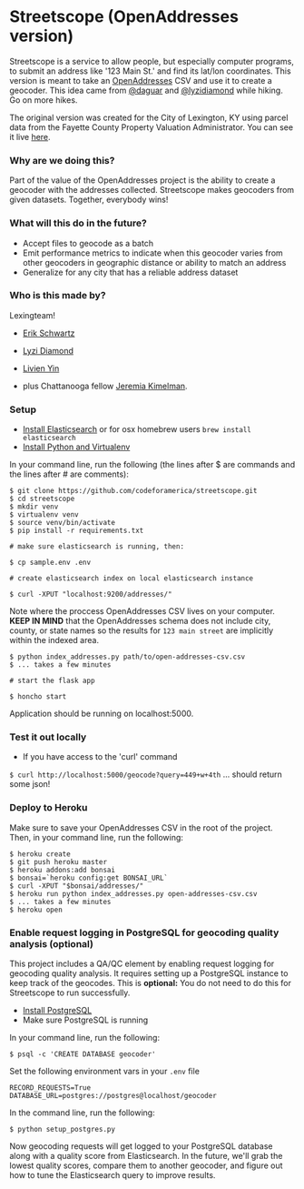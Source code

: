 # Streetscope (OpenAddresses version)

Streetscope is a service to allow people, but especially computer programs, to submit an address like '123 Main St.' and find its lat/lon coordinates. This version is meant to take an [OpenAddresses](http://github.com/openaddresses) CSV and use it to create a geocoder. This idea came from [@daguar](http://github.com/daguar) and [@lyzidiamond](http://github.com/lyzidiamond) while hiking. Go on more hikes.

The original version was created for the City of Lexington, KY using parcel data from the Fayette County Property Valuation Administrator. You can see it live [here](http://streetscope.net).

### Why are we doing this?

Part of the value of the OpenAddresses project is the ability to create a geocoder with the addresses collected. Streetscope makes geocoders from given datasets. Together, everybody wins!

### What will this do in the future?

* Accept files to geocode as a batch
* Emit performance metrics to indicate when this geocoder varies from other geocoders in geographic distance or ability to match an address
* Generalize for any city that has a reliable address dataset

### Who is this made by?

Lexingteam!

* [Erik Schwartz](https://github.com/eeeschwartz)
* [Lyzi Diamond](https://github.com/lyzidiamond)
* [Livien Yin](https://github.com/livienyin)

* plus Chattanooga fellow [Jeremia Kimelman](https://github.com/jeremiak).

### Setup

* [Install Elasticsearch](http://www.elasticsearch.org/guide/en/elasticsearch/guide/current/_installing_elasticsearch.html) or for osx homebrew users `brew install elasticsearch`
* [Install Python and Virtualenv](https://github.com/codeforamerica/howto/blob/master/Python-Virtualenv.md)

In your command line, run the following (the lines after $ are commands and the lines after # are comments):

```
$ git clone https://github.com/codeforamerica/streetscope.git
$ cd streetscope
$ mkdir venv
$ virtualenv venv
$ source venv/bin/activate
$ pip install -r requirements.txt

# make sure elasticsearch is running, then:

$ cp sample.env .env

# create elasticsearch index on local elasticsearch instance

$ curl -XPUT "localhost:9200/addresses/"
```

Note where the proccess OpenAddresses CSV lives on your computer. **KEEP IN MIND** that the OpenAddresses schema does not include city, county, or state names so the results for `123 main street` are implicitly within the indexed area.

```
$ python index_addresses.py path/to/open-addresses-csv.csv
$ ... takes a few minutes

# start the flask app

$ honcho start
```

Application should be running on localhost:5000.

### Test it out locally

* If you have access to the 'curl' command

`$ curl http://localhost:5000/geocode?query=449+w+4th` ... should return some json!

### Deploy to Heroku

Make sure to save your OpenAddresses CSV in the root of the project. Then, in your command line, run the following:

```
$ heroku create
$ git push heroku master
$ heroku addons:add bonsai
$ bonsai=`heroku config:get BONSAI_URL`
$ curl -XPUT "$bonsai/addresses/"
$ heroku run python index_addresses.py open-addresses-csv.csv
$ ... takes a few minutes
$ heroku open
```

### Enable request logging in PostgreSQL for geocoding quality analysis (optional)

This project includes a QA/QC element by enabling request logging for geocoding quality analysis. It requires setting up a PostgreSQL instance to keep track of the geocodes. This is **optional:** You do not need to do this for Streetscope to run successfully.

* [Install PostgreSQL](https://github.com/codeforamerica/howto/blob/master/PostgreSQL.md)
* Make sure PostgreSQL is running

In your command line, run the following:

```
$ psql -c 'CREATE DATABASE geocoder'
```

Set the following environment vars in your `.env` file

```
RECORD_REQUESTS=True
DATABASE_URL=postgres://postgres@localhost/geocoder
```

In the command line, run the following:

```
$ python setup_postgres.py
```

Now geocoding requests will get logged to your PostgreSQL database along with a quality score from Elasticsearch. In the future, we'll grab the lowest quality scores, compare them to another geocoder, and figure out how to tune the Elasticsearch query to improve results.
